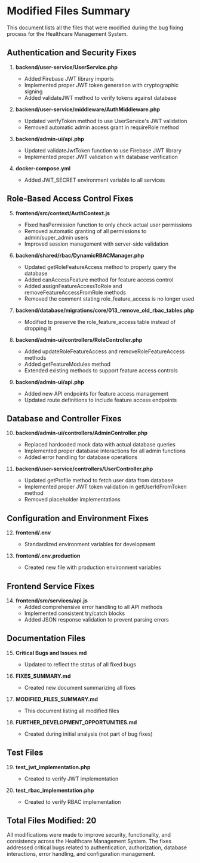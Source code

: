 # Modified Files Summary

This document lists all the files that were modified during the bug fixing process for the Healthcare Management System.

## Authentication and Security Fixes

1. **backend/user-service/UserService.php**
   - Added Firebase JWT library imports
   - Implemented proper JWT token generation with cryptographic signing
   - Added validateJWT method to verify tokens against database

2. **backend/user-service/middleware/AuthMiddleware.php**
   - Updated verifyToken method to use UserService's JWT validation
   - Removed automatic admin access grant in requireRole method

3. **backend/admin-ui/api.php**
   - Updated validateJwtToken function to use Firebase JWT library
   - Implemented proper JWT validation with database verification

4. **docker-compose.yml**
   - Added JWT_SECRET environment variable to all services

## Role-Based Access Control Fixes

5. **frontend/src/context/AuthContext.js**
   - Fixed hasPermission function to only check actual user permissions
   - Removed automatic granting of all permissions to admin/super_admin users
   - Improved session management with server-side validation

6. **backend/shared/rbac/DynamicRBACManager.php**
   - Updated getRoleFeatureAccess method to properly query the database
   - Added canAccessFeature method for feature access control
   - Added assignFeatureAccessToRole and removeFeatureAccessFromRole methods
   - Removed the comment stating role_feature_access is no longer used

7. **backend/database/migrations/core/013_remove_old_rbac_tables.php**
   - Modified to preserve the role_feature_access table instead of dropping it

8. **backend/admin-ui/controllers/RoleController.php**
   - Added updateRoleFeatureAccess and removeRoleFeatureAccess methods
   - Added getFeatureModules method
   - Extended existing methods to support feature access controls

9. **backend/admin-ui/api.php**
   - Added new API endpoints for feature access management
   - Updated route definitions to include feature access endpoints

## Database and Controller Fixes

10. **backend/admin-ui/controllers/AdminController.php**
    - Replaced hardcoded mock data with actual database queries
    - Implemented proper database interactions for all admin functions
    - Added error handling for database operations

11. **backend/user-service/controllers/UserController.php**
    - Updated getProfile method to fetch user data from database
    - Implemented proper JWT token validation in getUserIdFromToken method
    - Removed placeholder implementations

## Configuration and Environment Fixes

12. **frontend/.env**
    - Standardized environment variables for development

13. **frontend/.env.production**
    - Created new file with production environment variables

## Frontend Service Fixes

14. **frontend/src/services/api.js**
    - Added comprehensive error handling to all API methods
    - Implemented consistent try/catch blocks
    - Added JSON response validation to prevent parsing errors

## Documentation Files

15. **Critical Bugs and Issues.md**
    - Updated to reflect the status of all fixed bugs

16. **FIXES_SUMMARY.md**
    - Created new document summarizing all fixes

17. **MODIFIED_FILES_SUMMARY.md**
    - This document listing all modified files

18. **FURTHER_DEVELOPMENT_OPPORTUNITIES.md**
    - Created during initial analysis (not part of bug fixes)

## Test Files

19. **test_jwt_implementation.php**
    - Created to verify JWT implementation

20. **test_rbac_implementation.php**
    - Created to verify RBAC implementation

## Total Files Modified: 20

All modifications were made to improve security, functionality, and consistency across the Healthcare Management System. The fixes addressed critical bugs related to authentication, authorization, database interactions, error handling, and configuration management.